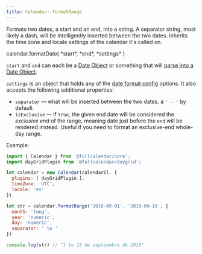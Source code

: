 ```yaml
---
title: Calendar::formatRange
---
```


Formats two dates, a start and an end, into a string. A separator string, most likely a dash, will be intelligently inserted between the two dates. Inherits the time zone and locale settings of the calendar it's called on.

<div class='spec' markdown='1'>
calendar.formatDate( *start*, *end*, *settings* )
</div>

`start` and `end` can each be a [Date Object](date-object) or something that will [parse into a Date Object](date-parsing).

`settings` is an object that holds any of the [date format config](date-formatting) options. It also accepts the following additional properties:

- `separator` &mdash; what will be inserted between the two dates. a `' - '` by default
- `isExclusive` &mdash; if `true`, the given end date will be considered the *exclusive end* of the range, meaning date just before the `end` will be rendered instead. Useful if you need to format an exclusive-end whole-day range.

Example:

```js
import { Calendar } from '@fullcalendar/core';
import dayGridPlugin from '@fullcalendar/daygrid';

let calendar = new Calendar(calendarEl, {
  plugins: [ dayGridPlugin ],
  timeZone: 'UTC',
  locale: 'es'
})

let str = calendar.formatRange('2018-09-01', '2018-09-15', {
  month: 'long',
  year: 'numeric',
  day: 'numeric',
  separator: ' to '
})

console.log(str) // "1 to 15 de septiembre de 2018"
```
